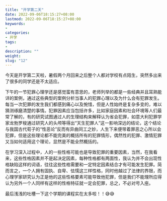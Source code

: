 ```yaml
---
title: "开学第二天"
date: 2022-09-06T18:15:27+08:00
lastmod: 2022-09-06T18:15:27+08:00
keywords: 
- 
categories: 
- 开学
tags: 
- 
description: ""
weight:
slug: "12"
---
```


今天是开学第二天啦，暑假两个月回来之后整个人都对学校有点陌生，突然多出来了很多的同学还是不太适应。

下午的一节犯罪心理学还是感觉蛮有意思的，老师列举的都是一些经典并且耳熟能详的案例，通过这些典型的案例分析当事人的犯罪心理以及为什么会有犯罪发生。每当一次犯罪的发生我们都感到痛心以及惋惜，但是人性始终是复杂多变的，难以猜测琢磨清楚的事情。犯罪因素应当包括许多，比如家庭因素和社会环境等人们最常了解的，有的研究试图通过人的生理结构来解释认为省会犯罪，如意大利犯罪学家龙勃罗梭通过研究人的头颅等得出“天生犯罪人”这一影响深远的结论，这个结论与我国古代荀子的“性恶论”反而有异曲同工之妙，人生下来便带着罪恶之心所以会犯罪，但是这些理论都不能完美的概括所有的犯罪情形，偶然性的犯罪、激情犯罪又当如何适用这个理论，显然是不能全然概括的。

在学习深入过程中，人的一些性格可能也是导致犯罪的重要因素，当然，在我看来，这些性格因素并不是起决定因素，每种性格都有两面性，我认为并不会出现性格缺陷这样的词语，往往这些性格需要和一定特定因素结合才有可能发生犯罪。简而言之，一个人拥有固执、自卑、怯懦这三样性格，同时他越过了法律的界限，而心理学家研究认为正是他的这些性格要素可能导致他犯罪，但是我们不能理所应得认为另外一个人同样有这样的性格特征就一定会犯罪，总之，不必对号入座。

最后浅浅的吐槽一下这个学期的课程实在太多啦！！😅😅

